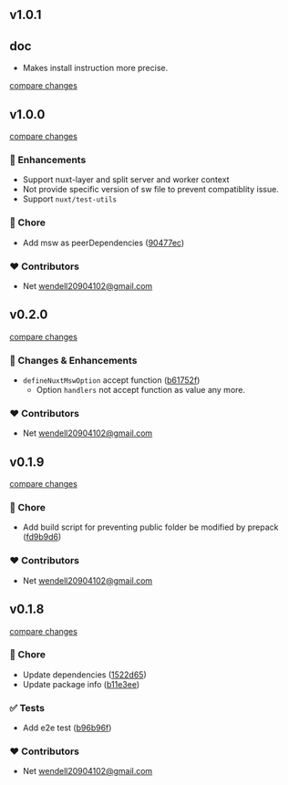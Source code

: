 
## v1.0.1

## doc
- Makes install instruction more precise.

[compare changes](https://github.com/shunnNet/nuxt-msw/compare/v1.0.0...v1.0.1)

## v1.0.0

[compare changes](https://github.com/shunnNet/nuxt-msw/compare/v0.2.0...v1.0.0)

### 🚀 Enhancements
- Support nuxt-layer and split server and worker context
- Not provide specific version of sw file to prevent compatiblity issue. 
- Support `nuxt/test-utils`

### 🏡 Chore
- Add msw as peerDependencies ([90477ec](https://github.com/shunnNet/nuxt-msw/commit/90477ec))

### ❤️ Contributors
- Net <wendell20904102@gmail.com>


## v0.2.0

[compare changes](https://github.com/shunnNet/nuxt-msw/compare/v0.1.9...v0.2.0)

### 🚀 Changes & Enhancements

- `defineNuxtMswOption` accept function ([b61752f](https://github.com/shunnNet/nuxt-msw/commit/b61752f))
  - Option `handlers` not accept function as value any more.

### ❤️ Contributors

- Net <wendell20904102@gmail.com>

## v0.1.9

[compare changes](https://github.com/shunnNet/nuxt-msw/compare/v0.1.8...v0.1.9)

### 🏡 Chore

- Add build script for preventing public folder be modified by prepack ([fd9b9d6](https://github.com/shunnNet/nuxt-msw/commit/fd9b9d6))

### ❤️ Contributors

- Net <wendell20904102@gmail.com>

## v0.1.8

[compare changes](https://github.com/shunnNet/nuxt-msw/compare/0.1.7...v0.1.8)

### 🏡 Chore

- Update dependencies ([1522d65](https://github.com/shunnNet/nuxt-msw/commit/1522d65))
- Update package info ([b11e3ee](https://github.com/shunnNet/nuxt-msw/commit/b11e3ee))

### ✅ Tests

- Add e2e test ([b96b96f](https://github.com/shunnNet/nuxt-msw/commit/b96b96f))

### ❤️ Contributors

- Net <wendell20904102@gmail.com>


